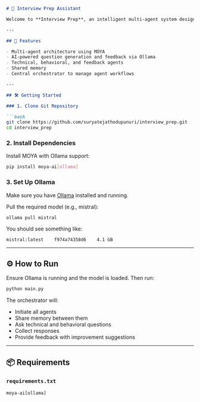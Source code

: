 

````markdown
# 💼 Interview Prep Assistant

Welcome to **Interview Prep**, an intelligent multi-agent system designed to help users practice and improve their interview skills. This project uses the MOYA framework combined with Ollama and large language models (LLMs) like `mistral` to simulate realistic interview scenarios and provide insightful feedback using AI agents.

---

## 🚀 Features

- Multi-agent architecture using MOYA  
- AI-powered question generation and feedback via Ollama  
- Technical, behavioral, and feedback agents  
- Shared memory  
- Central orchestrator to manage agent workflows  

---

## 🛠️ Getting Started

### 1. Clone Git Repository

```bash
git clone https://github.com/suryatejathodupunuri/interview_prep.git
cd interview_prep
````

### 2. Install Dependencies

Install MOYA with Ollama support:

```bash
pip install moya-ai[ollama]
```

### 3. Set Up Ollama

Make sure you have [Ollama](https://ollama.com/download) installed and running.

Pull the required model (e.g., mistral):

```bash
ollama pull mistral
```

You should see something like:

```
mistral:latest    f974a74358d6    4.1 GB
```

---

## ⚙️ How to Run

Ensure Ollama is running and the model is loaded. Then run:

```bash
python main.py
```

The orchestrator will:

* Initiate all agents
* Share memory between them
* Ask technical and behavioral questions
* Collect responses
* Provide feedback with improvement suggestions

---

## 📦 Requirements

### `requirements.txt`

```text
moya-ai[ollama]
```


